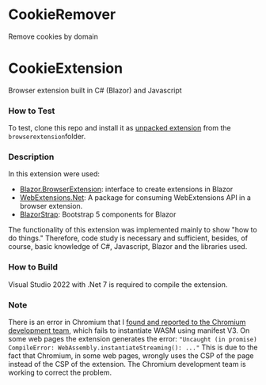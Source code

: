 # CookieRemover

Remove cookies by domain

# CookieExtension

Browser extension built in C# (Blazor) and Javascript

### How to Test

To test, clone this repo and install it as <u>unpacked extension</u> from the `browserextension`folder.

### Description

In this extension were used:

- [Blazor.BrowserExtension](https://github.com/mingyaulee/Blazor.BrowserExtension): interface to create extensions in Blazor
- [WebExtensions.Net](https://github.com/mingyaulee/WebExtensions.Net): A package for consuming WebExtensions API in a browser extension.
- [BlazorStrap](https://blazorstrap.io): Bootstrap 5 components for Blazor

The functionality of this extension was implemented mainly to show "how to do things." Therefore, code study is necessary and sufficient, besides, of course, basic knowledge of C#, Javascript, Blazor and the libraries used.

### How to Build

Visual Studio 2022 with .Net 7 is required to compile the extension.

### Note

There is an error in Chromium that I [found and reported to the Chromium development team](https://bugs.chromium.org/p/chromium/issues/detail?id=1385796), which fails to instantiate WASM using manifest V3. On some web pages the extension generates the error:
 `"Uncaught (in promise) CompileError: WebAssembly.instantiateStreaming(): ..."` This is due to the fact that Chromium, in some web pages, wrongly uses the CSP of the page instead of the CSP of the extension. The Chromium development team is working to correct the problem.
